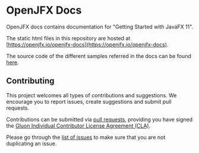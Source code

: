 # OpenJFX Docs

OpenJFX docs contains documentation for "Getting Started with JavaFX 11".

The static html files in this repository are hosted at [https://openjfx.io/openjfx-docs](https://openjfx.io/openjfx-docs).

The source code of the different samples referred in the docs can be found [here](https://github.com/openjfx/samples).

## Contributing

This project welcomes all types of contributions and suggestions. 
We encourage you to report issues, create suggestions and submit pull requests.

Contributions can be submitted via [pull requests](https://github.com/openjfx/openjfx-docs/pulls/), 
providing you have signed the [Gluon Individual Contributor License Agreement (CLA)](https://docs.google.com/forms/d/16aoFTmzs8lZTfiyrEm8YgMqMYaGQl0J8wA0VJE2LCCY).

Please go through the [list of issues](https://github.com/openjfx/openjfx-docs/issues) to make sure that you are not duplicating an issue.
